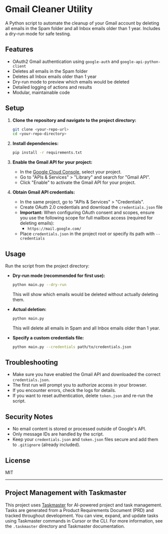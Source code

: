 # Gmail Cleaner Utility

A Python script to automate the cleanup of your Gmail account by deleting all emails in the Spam folder and all Inbox emails older than 1 year. Includes a dry-run mode for safe testing.

## Features
- OAuth2 Gmail authentication using `google-auth` and `google-api-python-client`
- Deletes all emails in the Spam folder
- Deletes all Inbox emails older than 1 year
- Dry-run mode to preview which emails would be deleted
- Detailed logging of actions and results
- Modular, maintainable code

## Setup

1. **Clone the repository and navigate to the project directory:**
   ```sh
   git clone <your-repo-url>
   cd <your-repo-directory>
   ```

2. **Install dependencies:**
   ```sh
   pip install -r requirements.txt
   ```

3. **Enable the Gmail API for your project:**
   - In the [Google Cloud Console](https://console.cloud.google.com/), select your project.
   - Go to "APIs & Services" > "Library" and search for "Gmail API".
   - Click "Enable" to activate the Gmail API for your project.

4. **Obtain Gmail API credentials:**
   - In the same project, go to "APIs & Services" > "Credentials".
   - Create OAuth 2.0 credentials and download the `credentials.json` file
   - **Important:** When configuring OAuth consent and scopes, ensure you use the following scope for full mailbox access (required for deleting emails):
     - `https://mail.google.com/`
   - Place `credentials.json` in the project root or specify its path with `--credentials`

## Usage

Run the script from the project directory:

- **Dry-run mode (recommended for first use):**
  ```sh
  python main.py --dry-run
  ```
  This will show which emails would be deleted without actually deleting them.

- **Actual deletion:**
  ```sh
  python main.py
  ```
  This will delete all emails in Spam and all Inbox emails older than 1 year.

- **Specify a custom credentials file:**
  ```sh
  python main.py --credentials path/to/credentials.json
  ```

## Troubleshooting
- Make sure you have enabled the Gmail API and downloaded the correct `credentials.json`.
- The first run will prompt you to authorize access in your browser.
- If you encounter errors, check the logs for details.
- If you want to reset authentication, delete `token.json` and re-run the script.

## Security Notes
- No email content is stored or processed outside of Google's API.
- Only message IDs are handled by the script.
- Keep your `credentials.json` and `token.json` files secure and add them to `.gitignore` (already included).

## License
MIT

---

## Project Management with Taskmaster

This project uses [Taskmaster](https://github.com/taskmaster-ai/taskmaster) for AI-powered project and task management. Tasks are generated from a Product Requirements Document (PRD) and tracked throughout development. You can view, expand, and update tasks using Taskmaster commands in Cursor or the CLI. For more information, see the `.taskmaster` directory and Taskmaster documentation.
